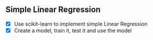 ## Simple Linear Regression

- [x] Use scikit-learn to implement simple Linear Regression
- [x] Create a model, train it, test it and use the model
